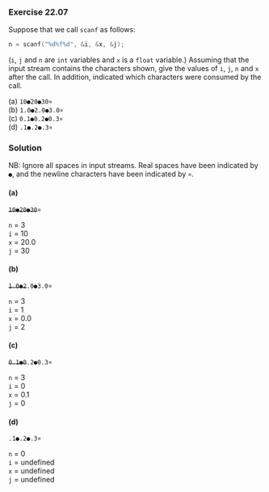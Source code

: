 ### Exercise 22.07

Suppose that we call `scanf` as follows:

```c
n = scanf("%d%f%d", &i, &x, &j);
```

(`i`, `j` and `n` are `int` variables and `x` is a `float` variable.) Assuming
that the input stream contains the characters shown, give the values of `i`,
`j`, `n` and `x` after the call. In addition, indicated which characters were
consumed by the call.

(a) `10●20●30¤`  
(b) `1.0●2.0●3.0¤`  
(c) `0.1●0.2●0.3¤`  
(d) `.1●.2●.3¤`

### Solution

NB: Ignore all spaces in input streams. Real spaces have been indicated by `●`,
and the newline characters have been indicated by `¤`.

#### (a)

~~`10●20●30`~~`¤`

`n` = 3  
`i` = 10  
`x` = 20.0  
`j` = 30

#### (b)

~~`1.0●2`~~`.0●3.0¤`

`n` = 3  
`i` = 1  
`x` = 0.0  
`j` = 2

#### (c)

~~`0.1●0`~~`.2●0.3¤` 

`n` = 3  
`i` = 0  
`x` = 0.1  
`j` = 0

#### (d)

`.1●.2●.3¤`

`n` = 0  
`i` = undefined  
`x` = undefined  
`j` = undefined
